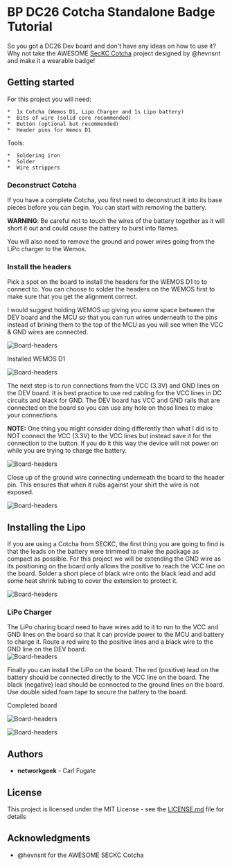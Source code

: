 # BP DC26 Cotcha Standalone Badge Tutorial

So you got a DC26 Dev board and don't have any ideas on how to use it?  Why not take the AWESOME
[SecKC Cotcha](https://github.com/hevnsnt/cotcha) project designed by @hevnsnt and make it a wearable badge!

## Getting started

For this project you will need:

```
*  1x Cotcha (Wemos D1, Lipo Charger and 1s Lipo battery)
*  Bits of wire (solid core recommended)
*  Button (optional but recommended)
*  Header pins for Wemos D1
```

Tools:

```
*  Soldering iron
*  Solder
*  Wire strippers
```

### Deconstruct Cotcha

If you have a complete Cotcha, you first need to deconstruct it into its base pieces before you can begin.  You
can start with removing the battery.  

**WARNING**: Be careful not to touch the wires of the battery together as it will short it out and could
cause the battery to burst into flames.

You will also need to remove the ground and power wires going from the LiPo charger to the Wemos.

### Install the headers

Pick a spot on the board to install the headers for the WEMOS D1 to to connect to.  You can choose
to solder the headers on the WEMOS first to make sure that you get the alignment correct.

I would suggest holding WEMOS up giving you some space between the DEV board and the MCU
so that you can run wires underneath to the pins instead of brining them to the top of the MCU
as you will see when the VCC & GND wires are connected.

![Board-headers](/img/board-headers.jpg)

Installed WEMOS D1

![Board-headers](img/headers-soldered.jpg)

The next step is to run connections from the VCC (3.3V) and GND lines on the DEV board.  It is
best practice to use red cabling for the VCC lines in DC circuits and black for GND.  The
DEV board has VCC and GND rails that are connected on the board so you can use any
hole on those lines to make your connections.

**NOTE:** One thing you might consider doing differently than what I did is to NOT connect
the VCC (3.3V) to the VCC lines but instead save it for the connection to the button.  If you do it
this way the device will not power on while you are trying to charge the battery.

![Board-headers](img/wemos-vcc-ground.jpg)


Close up of the ground wire connecting underneath the board to the header pin.  This ensures
that when it rubs against your shirt the wire is not exposed.

![Board-headers](img/wemos-vcc-closeup.jpg)

## Installing the Lipo

If you are using a Cotcha from SECKC, the first thing you are going to find is that the leads
on the battery were trimmed to make the package as compact as possible.  For this project we
will be extending the GND wire as its positioning on the board only allows the positive to
reach the VCC line on the board.  Solder a short piece of black wire onto the black lead and
add some heat shrink tubing to cover the extension to protect it.


![Board-headers](img/lipo-extension.jpg)

### LiPo Charger

The LiPo charing board need to have wires add to it to run to the VCC and GND lines on the board
so that it can provide power to the MCU and battery to charge it.  Route a red wire to the positive
lines and a black wire to the GND line on the DEV board.  
![Board-headers](img/lipo-charger.jpg)

Finally you can install the LiPo on the board.  The red (positive) lead on the battery should
be connected directly to the VCC line on the board. The black (negative) lead should be connected
to the ground lines on the board. Use double sided foam tape to secure the battery to the board.


Completed board

![Board-headers](img/completed-board-back.jpg)

![Board-headers](img/completed-board-front.jpg)




## Authors

* **networkgeek** - Carl Fugate

## License

This project is licensed under the MIT License - see the [LICENSE.md](../LICENSE.md) file for details

## Acknowledgments

* @hevnsnt for the AWESOME SECKC Cotcha
